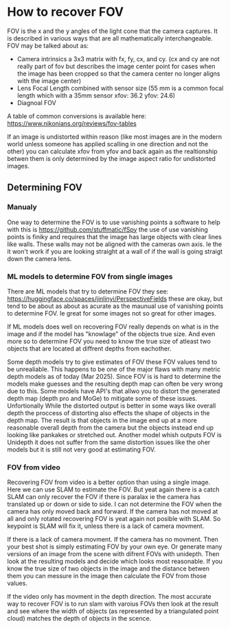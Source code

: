 # How to recover FOV

FOV is the x and the y angles of the light cone that the camera captures. It is described in various ways that are all mathematically interchangeable.
FOV may be talked about as:
- Camera intrinsics a 3x3 matrix with fx, fy, cx, and cy. (cx and cy are not really part of fov but describes the image center point for cases when the image has been cropped so that the camera center no longer aligns with the image center)
- Lens Focal Length combined with sensor size (55 mm is a common focal length which with a 35mm sensor xfov: 36.2 yfov: 24.6)
- Diagnoal FOV

A table of common conversions is available here: https://www.nikonians.org/reviews/fov-tables

If an image is undistorted within reason (like most images are in the modern world unless someone has applied scalling in one direction and not the other) you can calculate xfov from yfov and back again as the realtionship betwen them is only determined by the image aspect ratio for undistorted images.

## Determining FOV

### Manualy
One way to determine the FOV is to use vanishing points a software to help with this is https://github.com/stuffmatic/fSpy the use of use vanishing points is finiky and requires that the image has large objects with clear lines like walls. These walls may not be aligned with the cameras own axis. Ie the it won't work if you are looking straight at a wall of if the wall is going straigt down the camera lens.

### ML models to determine FOV from single images
There are ML models that try to determine FOV they see: https://huggingface.co/spaces/jinlinyi/PerspectiveFields these are okay, but tend to be about as about as acurate as the maunual use of vanishing points to determine FOV. Ie great for some images not so great for other images.

If ML models does well on recovering FOV really depends on what is in the image and if the model has "knowlage" of the objects true size. And even more so to determine FOV you need to know the true size of atleast two objects that are located at diffrent depths from eachother.

Some depth models try to give estimates of FOV these FOV values tend to be unrealiable. This happens to be one of the major flaws with many metric depth models as of today (Mar 2025). Since FOV is is hard to determine the models make guesses and the resulting depth map can often be very wrong due to this. Some models have API's that allwo you to distort the generated depth map (depth pro and MoGe) to mitigate some of these issues. Unfortionally While the distorted output is better in some ways like overall depth the proccess of distorting also effects the shape of objects in the depth map. The result is that objects in the image end up at a more reasonable overall depth from the camera but the objects instead end up looking like pankakes or stretched out. Another model whish outputs FOV is Unidepth it does not suffer from the same distortion issues like the oher models but it is still not very good at estimating FOV.

### FOV from video
Recovering FOV from video is a better option than using a single image. Here we can use SLAM to estimate the FOV. But yeat again there is a catch SLAM can only recover the FOV if there is paralax ie the camera has translated up or down or side to side. I can not determine the FOV when the camera has only moved back and forward. If the camera has not moved at all and only rotated recovering FOV is yeat again not posible with SLAM.
So keypoint is SLAM will fix it, unless there is a lack of camera movment.

If there is a lack of camera movment. If the camera has no movment. Then your best shot is simply estimating FOV by your own eye. Or generate many versions of an image from the scene with difrent FOVs with unidepth. Then look at the resulting models and decide which looks most reasonable. If you know the true size of two objects in the image and the distance betwen them you can messure in the image then calculate the FOV from those values.

If the video only has movment in the depth direction. The most accurate way to recover FOV is to run slam with varoius FOVs then look at the result and see where the width of objects (as represented by a triangulated point cloud) matches the depth of objects in the scence. 

